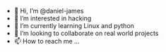 - 👋 Hi, I’m @daniel-james
- 👀 I’m interested in hacking 
- 🌱 I’m currently learning Linux and python 
- 💞️ I’m looking to collaborate on real world projects 
- 📫 How to reach me ...

<!---
daneil-james/daneil-james is a ✨ special ✨ repository because its `README.md` (this file) appears on your GitHub profile.
You can click the Preview link to take a look at your changes.
--->
